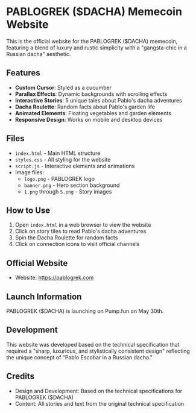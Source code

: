 # PABLOGREK ($DACHA) Memecoin Website

This is the official website for the PABLOGREK ($DACHA) memecoin, featuring a blend of luxury and rustic simplicity with a "gangsta-chic in a Russian dacha" aesthetic.

## Features

- **Custom Cursor**: Styled as a cucumber
- **Parallax Effects**: Dynamic backgrounds with scrolling effects
- **Interactive Stories**: 5 unique tales about Pablo's dacha adventures
- **Dacha Roulette**: Random facts about Pablo's garden life
- **Animated Elements**: Floating vegetables and garden elements
- **Responsive Design**: Works on mobile and desktop devices

## Files

- `index.html` - Main HTML structure
- `styles.css` - All styling for the website
- `script.js` - Interactive elements and animations
- Image files:
  - `logo.png` - PABLOGREK logo
  - `banner.png` - Hero section background
  - `1.png` through `5.png` - Story images

## How to Use

1. Open `index.html` in a web browser to view the website
2. Click on story tiles to read Pablo's dacha adventures
3. Spin the Dacha Roulette for random facts
4. Click on connection icons to visit official channels

## Official Website

- Website: https://pablogrek.com

## Launch Information

PABLOGREK ($DACHA) is launching on Pump.fun on May 30th.

## Development

This website was developed based on the technical specification that required a "sharp, luxurious, and stylistically consistent design" reflecting the unique concept of "Pablo Escobar in a Russian dacha."

## Credits

- Design and Development: Based on the technical specifications for PABLOGREK ($DACHA)
- Content: All stories and text from the original technical specification 